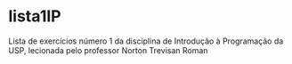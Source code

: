 # lista1IP
Lista de exercícios número 1 da disciplina de Introdução à Programação da USP, lecionada pelo professor Norton Trevisan Roman
